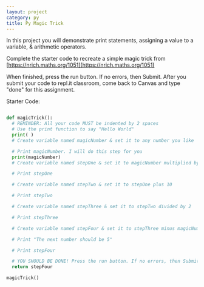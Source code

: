 ```yaml
---
layout: project
category: py
title: Py Magic Trick
---
```


In this project you will demonstrate print statements, assigning a value to a variable, & arithmetic operators.

Complete the starter code to recreate a simple magic trick from [https://nrich.maths.org/1051](https://nrich.maths.org/1051)

When finished, press the run button. If no errors, then Submit. After you submit your code to repl.it classroom, come back to Canvas and type "done" for this assignment.



Starter Code:
```python

def magicTrick():
  # REMINDER: All your code MUST be indented by 2 spaces
  # Use the print function to say "Hello World"
  print( )
  # Create variable named magicNumber & set it to any number you like

  # Print magicNumber. I will do this step for you
  print(magicNumber)
  # Create variable named stepOne & set it to magicNumber multiplied by 2

  # Print stepOne

  # Create variable named stepTwo & set it to stepOne plus 10

  # Print stepTwo

  # Create variable named stepThree & set it to stepTwo divided by 2

  # Print stepThree

  # Create variable named stepFour & set it to stepThree minus magicNumber

  # Print "The next number should be 5"

  # Print stepFour

  # YOU SHOULD BE DONE! Press the run button. If no errors, then Submit
  return stepFour

magicTrick()

```

